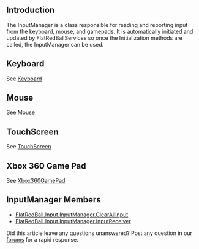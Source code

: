 ## Introduction

The InputManager is a class responsible for reading and reporting input from the keyboard, mouse, and gamepads. It is automatically initiated and updated by FlatRedBallServices so once the Initialization methods are called, the InputManager can be used.

## Keyboard

See [Keyboard](/frb/docs/index.php?title=FlatRedBall.Input.Keyboard.md "FlatRedBall.Input.Keyboard")

## Mouse

See [Mouse](/frb/docs/index.php?title=FlatRedBall.Input.Mouse.md "FlatRedBall.Input.Mouse")

## TouchScreen

See [TouchScreen](/frb/docs/index.php?title=FlatRedBall.Input.TouchScreen.md "FlatRedBall.Input.TouchScreen")

## Xbox 360 Game Pad

See [Xbox360GamePad](/frb/docs/index.php?title=FlatRedBall.Input.Xbox360GamePad.md "FlatRedBall.Input.Xbox360GamePad")

## InputManager Members

-   [FlatRedBall.Input.InputManager.ClearAllInput](/frb/docs/index.php?title=FlatRedBall.Input.InputManager.ClearAllInput.md "FlatRedBall.Input.InputManager.ClearAllInput")
-   [FlatRedBall.Input.InputManager.InputReceiver](/frb/docs/index.php?title=FlatRedBall.Input.InputManager.InputReceiver.md "FlatRedBall.Input.InputManager.InputReceiver")

Did this article leave any questions unanswered? Post any question in our [forums](/frb/forum/.md) for a rapid response.
